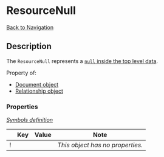 # ResourceNull
[Back to Navigation](README.md)

## Description

The `ResourceNull` represents a [`null` inside the top level data](http://jsonapi.org/format/#document-top-level).

Property of:
- [Document object](objects-document.md)
- [Relationship object](objects-relationship.md)

### Properties

_[Symbols definition](objects-introduction.md#symbols)_

|     | Key | Value | Note |
| --- | --- | ----- | ---- |
| !   |     |       | _This object has no properties._ |
